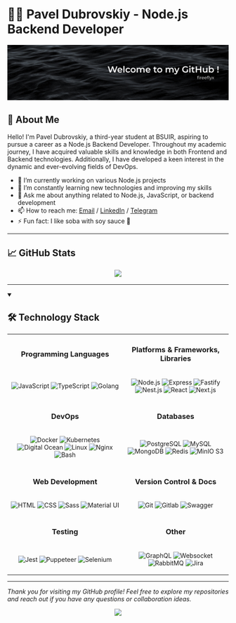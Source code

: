 # 👨‍💻 Pavel Dubrovskiy - Node.js Backend Developer

<img src="./profile_banner.jpg" alt="profile_banner"/>

## 🌟 About Me

Hello! I'm Pavel Dubrovskiy, a third-year student at BSUIR, aspiring to pursue a career as a Node.js Backend Developer. Throughout my academic journey, I have acquired valuable skills and knowledge in both Frontend and Backend technologies. Additionally, I have developed a keen interest in the dynamic and ever-evolving fields of DevOps.

- 🔭 I’m currently working on various Node.js projects
- 🌱 I’m constantly learning new technologies and improving my skills
- 💬 Ask me about anything related to Node.js, JavaScript, or backend development
- 📫 How to reach me: [Email](mailto:paveldubrovskiyit@gmail.com) / [LinkedIn](https://www.linkedin.com/in/pavel-dubrovskiy-39b296255/) / [Telegram](https://t.me/pavel_dubrovskiy)
- ⚡ Fun fact: I like soba with soy sauce 🍜

---

## 📈 GitHub Stats

<p align="center"><img src="https://github-readme-stats.vercel.app/api?username=fireeflyx&show_icons=true&theme=graywhite"/></p>

---

<details open><summary><h2>🛠️ Technology Stack</h2></summary>

<table align="center">
  <tr>
    <td><h3 align="center">Programming Languages</h3></td>
    <td><h3 align="center">Platforms & Frameworks, Libraries</h3></td>
  </tr>
  <tr>
    <td>
      <p align="center">
        <img src="https://cdn.jsdelivr.net/gh/devicons/devicon/icons/javascript/javascript-original.svg" width="42" height="42" alt="JavaScript" title="JavaScript" />
        <img src="https://cdn.jsdelivr.net/gh/devicons/devicon/icons/typescript/typescript-original.svg" width="42" height="42" alt="TypeScript" title="TypeScript"/>
        <img src="https://cdn.jsdelivr.net/gh/devicons/devicon@latest/icons/go/go-original-wordmark.svg" width="42" height="42" alt="Golang" title="Golang"/>
      </p>
    </td>
    <td>
      <p align="center">
        <img src="https://cdn.jsdelivr.net/gh/devicons/devicon/icons/nodejs/nodejs-original.svg" width="42" height="42" alt="Node.js" title="Node.js"/>
        <img src="https://user-images.githubusercontent.com/25181517/183859966-a3462d8d-1bc7-4880-b353-e2cbed900ed6.png" width="42" height="42" alt="Express" title="Express"/>
        <img src="https://user-images.githubusercontent.com/46967826/235814699-7bf7e5ce-19d1-469b-9efe-fe89412349d8.png"  width="42" height="42" alt="Fastify" title="Fastify"/>
        <img src="https://github.com/marwin1991/profile-technology-icons/assets/136815194/519bfaf3-c242-431e-a269-876979f05574" width="42" height="42" alt="Nest.js" title="Nest.js"/>
        <img src="https://user-images.githubusercontent.com/25181517/183897015-94a058a6-b86e-4e42-a37f-bf92061753e5.png" width="42" height="42" alt="React" title="React"/>
        <img src="https://cdn.jsdelivr.net/gh/devicons/devicon/icons/nextjs/nextjs-original.svg" width="42" height="42" alt="Next.js" title="Next.js"/>  
      </p>
    </td>
  </tr>
  <tr>
    <td><h3 align="center">DevOps</h3></td>
    <td><h3 align="center">Databases</h3></td>
  </tr>
  <tr>
    <td>
      <p align="center">
        <img src="https://cdn.jsdelivr.net/gh/devicons/devicon/icons/docker/docker-original.svg" width="42" height="42" alt="Docker" title="Docker"/>
        <img src="https://cdn.jsdelivr.net/gh/devicons/devicon/icons/kubernetes/kubernetes-plain.svg" width="42" height="42" alt="Kubernetes" title="Kubernetes"/>
        <img src="https://cdn.jsdelivr.net/gh/devicons/devicon@latest/icons/digitalocean/digitalocean-original.svg" width="42" height="42" alt="Digital Ocean" title="Digital Ocean"/>
        <img src="https://cdn.jsdelivr.net/gh/devicons/devicon/icons/linux/linux-original.svg" width="42" height="42" alt="Linux" title="Linux"/>
        <img src="https://user-images.githubusercontent.com/25181517/183345125-9a7cd2e6-6ad6-436f-8490-44c903bef84c.png" width="42" height="42" alt="Nginx" title="Nginx"/>
        <img src="https://user-images.githubusercontent.com/25181517/183868728-b2e11072-00a5-47e2-8a4e-4ebbb2b8c554.png" width="42" height="42" alt="Bash" title="Bash"/>
      </p>
    </td>
    <td>
      <p align="center">
        <img src="https://cdn.jsdelivr.net/gh/devicons/devicon/icons/postgresql/postgresql-original.svg" width="42" height="42" alt="PostgreSQL" title="PostgreSQL"/>
        <img src="https://cdn.jsdelivr.net/gh/devicons/devicon/icons/mysql/mysql-original.svg" width="42" height="42" alt="MySQL" title="MySQL"/>
        <img src="https://cdn.jsdelivr.net/gh/devicons/devicon/icons/mongodb/mongodb-original.svg" width="42" height="42" alt="MongoDB" title="MongoDB"/>
        <img src="https://cdn.jsdelivr.net/gh/devicons/devicon/icons/redis/redis-original.svg" width="42" height="42" alt="Redis" title="Redis"/>
        <img src="https://avatars.githubusercontent.com/u/695951?s=200&v=4" width="42" height="42" alt="MinIO S3" title="MinIO S3"/>
      </p>
    </td>
  </tr>
  <tr>
    <td><h3 align="center">Web Development</h3></td>
    <td><h3 align="center">Version Control & Docs</h3></td>
  </tr>
  <tr>
    <td>
      <p align="center">
        <img src="https://user-images.githubusercontent.com/25181517/192158954-f88b5814-d510-4564-b285-dff7d6400dad.png" width="42" height="42" alt="HTML" title="HTML"/>
        <img src="https://user-images.githubusercontent.com/25181517/183898674-75a4a1b1-f960-4ea9-abcb-637170a00a75.png" width="42" height="42" alt="CSS" title="CSS"/>
        <img src="https://cdn.jsdelivr.net/gh/devicons/devicon@latest/icons/sass/sass-original.svg" width="42" height="42" alt="Sass" title="Sass"/>
        <img src="https://user-images.githubusercontent.com/25181517/189716630-fe6c084c-6c66-43af-aa49-64c8aea4a5c2.png" width="42" height="42" alt="Material UI" title="Material UI"/>
      </p>
    </td>
    <td> 
      <p align="center">
        <img src="https://cdn.jsdelivr.net/gh/devicons/devicon/icons/git/git-original.svg" width="42" height="42" alt="Git" title="Git"/>
        <img src="https://user-images.githubusercontent.com/25181517/192108376-c675d39b-90f6-4073-bde6-5a9291644657.png" width="42" height="42" alt="Gitlab" title="Gitlab"/>
        <img src="https://user-images.githubusercontent.com/25181517/186711335-a3729606-5a78-4496-9a36-06efcc74f800.png" width="42" height="42" alt="Swagger" title="Swagger"/>
      </p>
    </td>
  </tr>
  <tr>
    <td><h3 align="center">Testing</h3></td>
    <td><h3 align="center">Other</h3></td>
  </tr>
  <tr>
    <td>
      <p align="center">
        <img src="https://cdn.jsdelivr.net/gh/devicons/devicon@latest/icons/jest/jest-plain.svg" width="42" height="42" alt="Jest" title="Jest"/>
        <img src="https://cdn.jsdelivr.net/gh/devicons/devicon@latest/icons/puppeteer/puppeteer-original.svg" width="42" height="42" alt="Puppeteer" title="Puppeteer"/>
        <img src="https://user-images.githubusercontent.com/25181517/184103699-d1b83c07-2d83-4d99-9a1e-83bd89e08117.png" width="42" height="42" alt="Selenium" title="Selenium"/>
      </p>
    </td>
    <td> 
      <p align="center">
        <img src="https://cdn.jsdelivr.net/gh/devicons/devicon/icons/graphql/graphql-plain.svg" width="42" height="42" alt="GraphQL" title="GraphQL"/>
        <img src="https://user-images.githubusercontent.com/25181517/187070862-03888f18-2e63-4332-95fb-3ba4f2708e59.png" width="42" height="42" alt="Websocket" title="Websocket"/>
        <img src="https://cdn.jsdelivr.net/gh/devicons/devicon/icons/rabbitmq/rabbitmq-original.svg" width="42" height="42" alt="RabbitMQ" title="RabbitMQ"/>
        <img src="https://user-images.githubusercontent.com/25181517/183912952-83784e94-629d-4c34-a961-ae2ae795b662.png" width="42" height="42" alt="Jira" title="Jira"/>
      </p>
    </td>
  </tr>
</table>

</details>

---

<i align="center">Thank you for visiting my GitHub profile! Feel free to explore my repositories and reach out if you have any questions or collaboration ideas.</i>
<p align="center"><img src="https://komarev.com/ghpvc/?username=fireeflyx&color=lightgrey"/></p>
